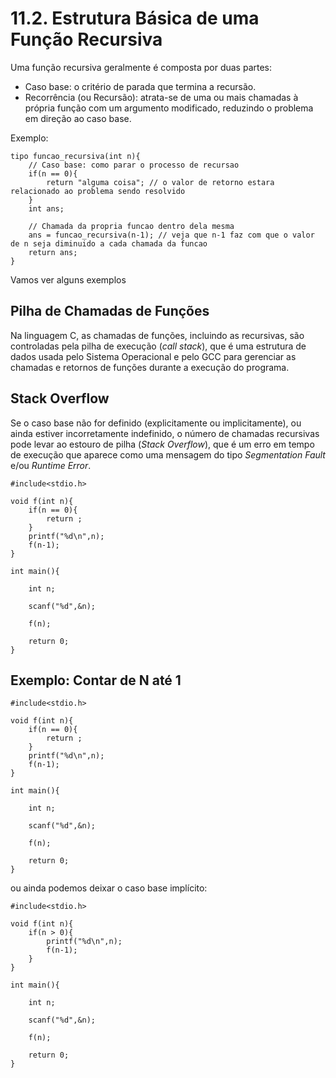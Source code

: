 # 11.2. Estrutura Básica de uma Função Recursiva

Uma função recursiva geralmente é composta por duas partes:

- Caso base: o critério de parada que termina a recursão.
- Recorrência (ou Recursão): atrata-se de uma ou mais chamadas à própria função com um argumento modificado, reduzindo o problema em direção ao caso base.

Exemplo:

```
tipo funcao_recursiva(int n){
    // Caso base: como parar o processo de recursao
    if(n == 0){
        return "alguma coisa"; // o valor de retorno estara relacionado ao problema sendo resolvido
    }
    int ans;

    // Chamada da propria funcao dentro dela mesma
    ans = funcao_recursiva(n-1); // veja que n-1 faz com que o valor de n seja diminuido a cada chamada da funcao
    return ans;
}
```

Vamos ver alguns exemplos

## Pilha de Chamadas de Funções

Na linguagem C, as chamadas de funções, incluindo as recursivas, são controladas pela pilha de execução (*call stack*), que é uma estrutura de dados usada pelo Sistema Operacional e pelo GCC para gerenciar as chamadas e retornos de funções durante a execução do programa.



## Stack Overflow

Se o caso base não for definido (explicitamente ou implicitamente), ou ainda estiver incorretamente indefinido, o número de chamadas recursivas pode levar ao estouro de pilha (*Stack Overflow*), que é um erro em tempo de execução que aparece como uma mensagem do tipo *Segmentation Fault* e/ou *Runtime Error*.

```
#include<stdio.h>

void f(int n){
    if(n == 0){
        return ;
    }
    printf("%d\n",n);
    f(n-1);
}

int main(){

    int n;

    scanf("%d",&n);

    f(n);

    return 0;
}
```


## Exemplo: Contar de N até 1

```
#include<stdio.h>

void f(int n){
    if(n == 0){
        return ;
    }
    printf("%d\n",n);
    f(n-1);
}

int main(){

    int n;

    scanf("%d",&n);

    f(n);

    return 0;
}
```

ou ainda podemos deixar o caso base implícito:

```
#include<stdio.h>

void f(int n){
    if(n > 0){
        printf("%d\n",n);
        f(n-1);
    }
}

int main(){

    int n;

    scanf("%d",&n);

    f(n);

    return 0;
}
```

